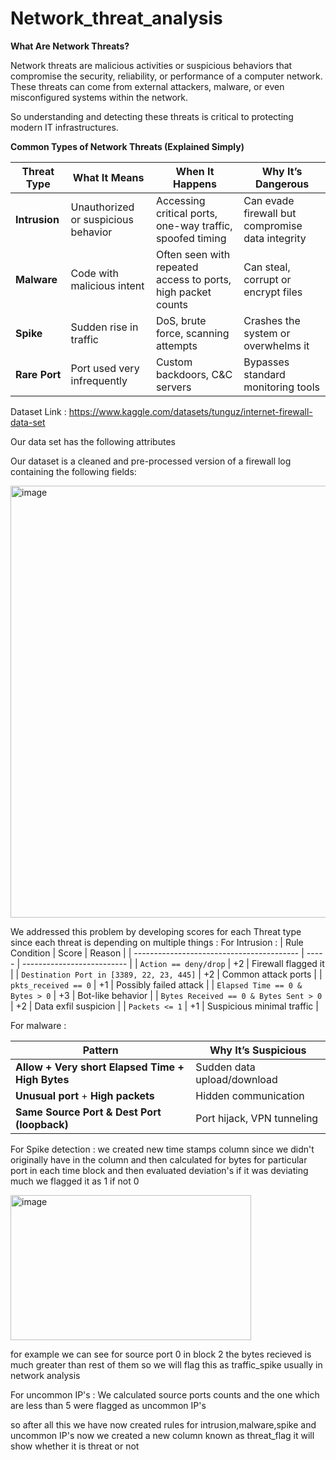 # Network_threat_analysis
**What Are Network Threats?**

Network threats are malicious activities or suspicious behaviors that compromise the security, reliability, or performance of a computer network. These threats can come from external attackers, malware, or even misconfigured systems within the network.

So understanding and detecting these threats is critical to protecting modern IT infrastructures.

**Common Types of Network Threats (Explained Simply)**

   | Threat Type   | What It Means                       | When It Happens                                              | Why It’s Dangerous                               |
| ------------- | ----------------------------------- | ------------------------------------------------------------ | ------------------------------------------------ |
| **Intrusion** | Unauthorized or suspicious behavior | Accessing critical ports, one-way traffic, spoofed timing    | Can evade firewall but compromise data integrity |
| **Malware**   | Code with malicious intent          | Often seen with repeated access to ports, high packet counts | Can steal, corrupt or encrypt files              |
| **Spike**     | Sudden rise in traffic              | DoS, brute force, scanning attempts                          | Crashes the system or overwhelms it              |
| **Rare Port** | Port used very infrequently         | Custom backdoors, C\&C servers                               | Bypasses standard monitoring tools               |


Dataset Link : https://www.kaggle.com/datasets/tunguz/internet-firewall-data-set

Our data set has the following attributes 

Our dataset is a cleaned and pre-processed version of a firewall log containing the following fields:

<img width="750" height="691" alt="image" src="https://github.com/user-attachments/assets/339aceaa-1300-426b-b67d-2b9874cdec25" />

We addressed this problem by developing scores for each Threat type since each threat is depending on multiple things : 
For Intrusion : 
 | Rule Condition                            | Score | Reason                     |
| ----------------------------------------- | ----- | -------------------------- |
| `Action == deny/drop`                     | +2    | Firewall flagged it        |
| `Destination Port in [3389, 22, 23, 445]` | +2    | Common attack ports        |
| `pkts_received == 0`                      | +1    | Possibly failed attack     |
| `Elapsed Time == 0 & Bytes > 0`           | +3    | Bot-like behavior          |
| `Bytes Received == 0 & Bytes Sent > 0`    | +2    | Data exfil suspicion       |
| `Packets <= 1`                            | +1    | Suspicious minimal traffic |


For malware : 

| Pattern                                          | Why It’s Suspicious         |
| ------------------------------------------------ | --------------------------- |
| **Allow + Very short Elapsed Time + High Bytes** | Sudden data upload/download |
| **Unusual port** + **High packets**              | Hidden communication        |
| **Same Source Port & Dest Port (loopback)**      | Port hijack, VPN tunneling  |


For Spike detection : 
 we created new time stamps column since we didn't originally have in the column and then calculated for bytes for particular port in each time block and then evaluated deviation's if it was deviating much we flagged it as 1 if not 0

<img width="385" height="232" alt="image" src="https://github.com/user-attachments/assets/f0800ff6-ab1e-491c-b2de-f0a35e72e2cc" />

for example we can see for source port 0 in block 2 the bytes recieved is much greater than rest of them so we will flag this as traffic_spike usually in network analysis

For uncommon IP's : 
 We calculated source ports counts and the one which are less than 5 were flagged as uncommon IP's

so after all this we have now created rules for intrusion,malware,spike and uncommon IP's now we created a new column known as threat_flag it will show whether it is threat or not





